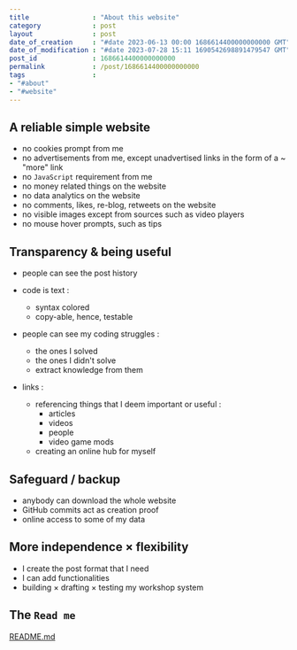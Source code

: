 ```yaml
---
title                : "About this website"
category             : post
layout               : post
date_of_creation     : "#date 2023-06-13 00:00 1686614400000000000 GMT"
date_of_modification : "#date 2023-07-28 15:11 1690542698891479547 GMT"
post_id              : 1686614400000000000
permalink            : /post/1686614400000000000
tags                 : 
- "#about" 
- "#website"
---
```


## A reliable simple website

- no cookies prompt from me
- no advertisements from me, except unadvertised links in the form of a ~ "more" link
- no `JavaScript` requirement from me
- no money related things on the website
- no data analytics on the website
- no comments, likes, re-blog, retweets on the website
- no visible images except from sources such as video players
- no mouse hover prompts, such as tips

## Transparency & being useful

- people can see the post history

- code is text :
	- syntax colored
	- copy-able, hence, testable

- people can see my coding struggles :
	- the ones I solved
	- the ones I didn't solve
	- extract knowledge from them

- links :
	- referencing things that I deem important or useful :
		- articles
		- videos
		- people
		- video game mods
	- creating an online hub for myself

## Safeguard / backup

- anybody can download the whole website
- GitHub commits act as creation proof
- online access to some of my data

## More independence × flexibility

- I create the post format that I need
- I can add functionalities
- building × drafting × testing my workshop system

## The `Read me`

[README.md](https://github.com/jeremyvlegros/website/blob/main/README.md)
